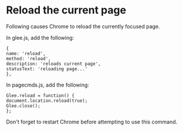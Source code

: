 # Reload the current page

Following causes Chrome to reload the currently focused page.

In glee.js, add the following:

    {
    name: 'reload',
    method: 'reload',
    description: 'reloads current page',
    statusText: 'reloading page...'
    },

In pagecmds.js, add the following:

    Glee.reload = function() {
    document.location.reload(true);
    Glee.close();
    };

Don't forget to restart Chrome before attempting to use this command.
